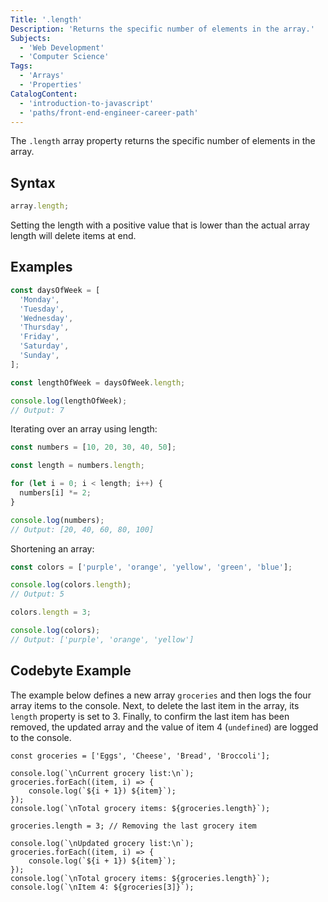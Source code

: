 ```yaml
---
Title: '.length'
Description: 'Returns the specific number of elements in the array.'
Subjects:
  - 'Web Development'
  - 'Computer Science'
Tags:
  - 'Arrays'
  - 'Properties'
CatalogContent:
  - 'introduction-to-javascript'
  - 'paths/front-end-engineer-career-path'
---
```


The `.length` array property returns the specific number of elements in the array.

## Syntax

```js
array.length;
```

Setting the length with a positive value that is lower than the actual array length will delete items at end.

## Examples

```js
const daysOfWeek = [
  'Monday',
  'Tuesday',
  'Wednesday',
  'Thursday',
  'Friday',
  'Saturday',
  'Sunday',
];

const lengthOfWeek = daysOfWeek.length;

console.log(lengthOfWeek);
// Output: 7
```

Iterating over an array using length:

```js
const numbers = [10, 20, 30, 40, 50];

const length = numbers.length;

for (let i = 0; i < length; i++) {
  numbers[i] *= 2;
}

console.log(numbers);
// Output: [20, 40, 60, 80, 100]
```

Shortening an array:

```js
const colors = ['purple', 'orange', 'yellow', 'green', 'blue'];

console.log(colors.length);
// Output: 5

colors.length = 3;

console.log(colors);
// Output: ['purple', 'orange', 'yellow']
```

## Codebyte Example

The example below defines a new array `groceries` and then logs the four array items to the console. Next, to delete the last item in the array, its `length` property is set to 3. Finally, to confirm the last item has been removed, the updated array and the value of item 4 (`undefined`) are logged to the console.

```codebyte/javascript
const groceries = ['Eggs', 'Cheese', 'Bread', 'Broccoli'];

console.log(`\nCurrent grocery list:\n`);
groceries.forEach((item, i) => {
    console.log(`${i + 1}) ${item}`);
});
console.log(`\nTotal grocery items: ${groceries.length}`);

groceries.length = 3; // Removing the last grocery item

console.log(`\nUpdated grocery list:\n`);
groceries.forEach((item, i) => {
    console.log(`${i + 1}) ${item}`);
});
console.log(`\nTotal grocery items: ${groceries.length}`);
console.log(`\nItem 4: ${groceries[3]}`);
```
